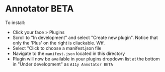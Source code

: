 # Annotator BETA

To install:

- Click your face > Plugins
- Scroll to "In development" and select "Create new plugin". Notice that only the 'Plus' on the right is cliackable. Wtf.
- Select "Click to choose a manifest.json file
- Navigate to the `manifest.json` located in this directory
- Plugin will now be available in your plugins dropdown list at the bottom in "Under development" as `A11y Annotator BETA`
